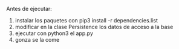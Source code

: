 

Antes de ejecutar:

1) instalar los paquetes con pip3 install -r dependencies.list
2) modificar en la clase Persistence los datos de acceso a la base
3) ejecutar con python3 el app.py
4) gonza se la come
